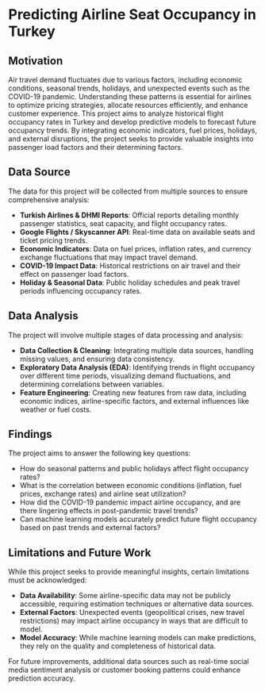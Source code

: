 # Predicting Airline Seat Occupancy in Turkey

## Motivation

Air travel demand fluctuates due to various factors, including economic conditions, seasonal trends, holidays, and unexpected events such as the COVID-19 pandemic. Understanding these patterns is essential for airlines to optimize pricing strategies, allocate resources efficiently, and enhance customer experience. This project aims to analyze historical flight occupancy rates in Turkey and develop predictive models to forecast future occupancy trends. By integrating economic indicators, fuel prices, holidays, and external disruptions, the project seeks to provide valuable insights into passenger load factors and their determining factors.

## Data Source

The data for this project will be collected from multiple sources to ensure comprehensive analysis:

- **Turkish Airlines & DHMI Reports**: Official reports detailing monthly passenger statistics, seat capacity, and flight occupancy rates.
- **Google Flights / Skyscanner API**: Real-time data on available seats and ticket pricing trends.
- **Economic Indicators**: Data on fuel prices, inflation rates, and currency exchange fluctuations that may impact travel demand.
- **COVID-19 Impact Data**: Historical restrictions on air travel and their effect on passenger load factors.
- **Holiday & Seasonal Data**: Public holiday schedules and peak travel periods influencing occupancy rates.

## Data Analysis

The project will involve multiple stages of data processing and analysis:

- **Data Collection & Cleaning**: Integrating multiple data sources, handling missing values, and ensuring data consistency.
- **Exploratory Data Analysis (EDA)**: Identifying trends in flight occupancy over different time periods, visualizing demand fluctuations, and determining correlations between variables.
- **Feature Engineering**: Creating new features from raw data, including economic indices, airline-specific factors, and external influences like weather or fuel costs.

## Findings

The project aims to answer the following key questions:

- How do seasonal patterns and public holidays affect flight occupancy rates?
- What is the correlation between economic conditions (inflation, fuel prices, exchange rates) and airline seat utilization?
- How did the COVID-19 pandemic impact airline occupancy, and are there lingering effects in post-pandemic travel trends?
- Can machine learning models accurately predict future flight occupancy based on past trends and external factors?

## Limitations and Future Work

While this project seeks to provide meaningful insights, certain limitations must be acknowledged:

- **Data Availability**: Some airline-specific data may not be publicly accessible, requiring estimation techniques or alternative data sources.
- **External Factors**: Unexpected events (geopolitical crises, new travel restrictions) may impact airline occupancy in ways that are difficult to model.
- **Model Accuracy**: While machine learning models can make predictions, they rely on the quality and completeness of historical data.

For future improvements, additional data sources such as real-time social media sentiment analysis or customer booking patterns could enhance prediction accuracy.
